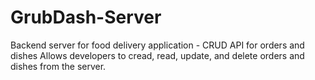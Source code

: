 # GrubDash-Server
Backend server for food delivery application - CRUD API for orders and dishes
Allows developers to cread, read, update, and delete orders and dishes from the server. 
